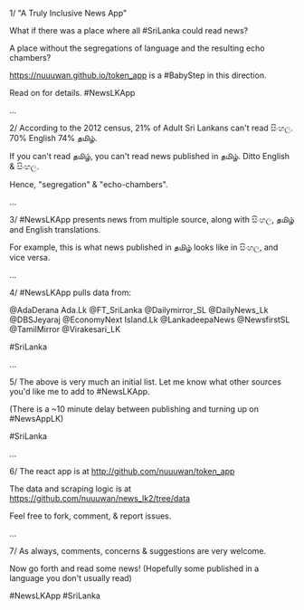 1/ "A Truly Inclusive News App"

What if there was a place where all #SriLanka could read news?

A place without the segregations of language
and the resulting echo chambers?

https://nuuuwan.github.io/token_app
is a #BabyStep in this direction.

Read on for details.
#NewsLKApp

...

2/ According to the 2012 census,
21% of Adult Sri Lankans can't read සිංහල.
70% English
74% தமிழ்.

If you can't read  தமிழ்,
you can't read news published in தமிழ்.
Ditto English &  සිංහල.

Hence, "segregation" & "echo-chambers".

...

3/ #NewsLKApp presents news from multiple source,
along with සිංහල, தமிழ் and English translations.

For example, this is what news published in தமிழ் looks like in සිංහල, and vice versa.


...

4/ #NewsLKApp pulls data from:

@AdaDerana
Ada.Lk
@FT_SriLanka
@Dailymirror_SL
@DailyNews_Lk
@DBSJeyaraj
@EconomyNext
Island.Lk
@LankadeepaNews
@NewsfirstSL
@TamilMirror
@Virakesari_LK

#SriLanka

...

5/ The above is very much an initial list.
Let me know what other sources  you'd like me to add to #NewsLKApp.

(There is a ~10 minute delay
between publishing and turning up on #NewsAppLK)

 #SriLanka

...

6/ The react app is at
http://github.com/nuuuwan/token_app

The data and scraping logic is at
https://github.com/nuuuwan/news_lk2/tree/data

Feel free to fork, comment, & report issues.

...

7/ As always, comments, concerns & suggestions
are very welcome.

Now go forth and read some news!
(Hopefully some published in a language
you don't usually read)

#NewsLKApp #SriLanka
